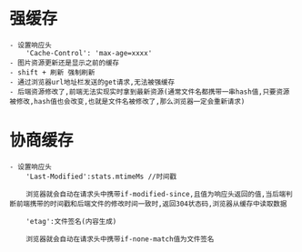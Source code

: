 # 强缓存
    - 设置响应头
        'Cache-Control': 'max-age=xxxx'
    - 图片资源更新还是显示之前的缓存
    - shift + 刷新 强制刷新
    - 通过浏览器url地址栏发送的get请求,无法被强缓存
    - 后端资源修改了,前端无法实现实时拿到最新资源(通常文件名都携带一串hash值,只要资源被修改,hash值也会改变,也就是文件名被修改了,那么浏览器一定会重新请求)

# 协商缓存
    - 设置响应头
        'Last-Modified':stats.mtimeMs //时间戳

        浏览器就会自动在请求头中携带if-modified-since,且值为响应头返回的值,当后端判断前端携带的时间戳和后端文件的修改时间一致时,返回304状态码,浏览器从缓存中读取数据

        'etag':文件签名(内容生成)

        浏览器就会自动在请求头中携带if-none-match值为文件签名